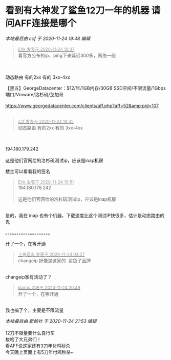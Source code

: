 # 看到有大神发了鲨鱼12刀一年的机器 请问AFF连接是哪个


<i class="pstatus"> 本帖最后由 ccf 于 2020-11-24 19:48 编辑 </i><br />
<div class="quote"><blockquote><font size="2"><a href="https://www.hostloc.com/forum.php?mod=redirect&amp;goto=findpost&amp;pid=9509535&amp;ptid=770845" target="_blank"><font color="#999999">Erik 发表于 2020-11-24 19:37</font></a></font><br />
看官方公布的ip，ping下来延迟300多，网络一般</blockquote></div><br />
<br />
动态路由 有的2xx 有的 3xx-4xx <img src="static/image/smiley/default/sweat.gif" smilieid="10" border="0" alt="" /> 

【黑五】GeorgeDatacenter：$12/年/1GB内存/30GB SSD空间/不限流量/1Gbps端口/Vmware/洛杉矶/芝加哥<br />
<br />
https://www.georgedatacenter.com/clients/aff.php?aff=52&amp;pid=107<br />
<br />


<div class="quote"><blockquote><font size="2"><a href="https://www.hostloc.com/forum.php?mod=redirect&amp;goto=findpost&amp;pid=9509606&amp;ptid=770845" target="_blank"><font color="#999999">ccf 发表于 2020-11-24 19:45</font></a></font><br />
动态路由 有的2xx 有的 3xx-4xx</blockquote></div><br />
<br />
194.180.179.242<br />
<br />
这是他们官网给的洛杉矶测试ip，应该是inap机房

楼主可以看看我的签名

<div class="quote"><blockquote><font size="2"><a href="https://www.hostloc.com/forum.php?mod=redirect&amp;goto=findpost&amp;pid=9509657&amp;ptid=770845" target="_blank"><font color="#999999">Erik 发表于 2020-11-24 19:51</font></a></font><br />
194.180.179.242<br />
<br />
这是他们官网给的洛杉矶测试ip，应该是inap机房</blockquote></div><br />
是的，我在 inap 也有个机器，下载速度比这个测试IP快很多，估计是动态路由的鬼 <img src="static/image/smiley/default/lol.gif" smilieid="12" border="0" alt="" />

。。。。。。。。。。。。。。。。。。。。

开了一个，在等开通

<div class="quote"><blockquote><font size="2"><a href="https://www.hostloc.com/forum.php?mod=redirect&amp;goto=findpost&amp;pid=9509488&amp;ptid=770845" target="_blank"><font color="#999999">上善若水 发表于 2020-11-24 04:27</font></a></font><br />
changeip 好像是这家的&nbsp;&nbsp;鲨鱼子品牌</blockquote></div><br />
changeip家有活动了？

<div class="quote"><blockquote><font size="2"><a href="https://www.hostloc.com/forum.php?mod=redirect&amp;goto=findpost&amp;pid=9510214&amp;ptid=770845" target="_blank"><font color="#999999">klarns 发表于 2020-11-24 20:49</font></a></font><br />
开了一个，在等开通</blockquote></div><br />
我也搞了个，主要是不限流量 <img src="static/image/smiley/default/titter.gif" smilieid="9" border="0" alt="" />

<i class="pstatus"> 本帖最后由 新蛤社 于 2020-11-24 21:53 编辑 </i><br />
<br />
12刀不限量要什么自行车<br />
梭哈了大兄弟们！<img src="static/image/smiley/default/lol.gif" smilieid="12" border="0" alt="" /><br />
看AFF说这家还有3刀年付鸡秒杀<br />
今天晚上页面上有5刀年付鸡秒杀~<img src="static/image/smiley/default/lol.gif" smilieid="12" border="0" alt="" /> 

